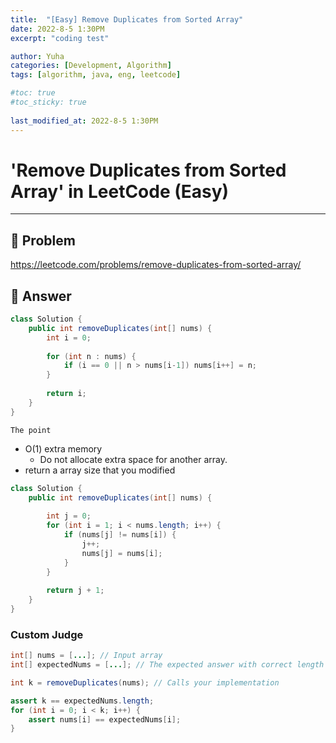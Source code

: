 ```yaml
---
title:  "[Easy] Remove Duplicates from Sorted Array"
date: 2022-8-5 1:30PM
excerpt: "coding test"

author: Yuha
categories: [Development, Algorithm]
tags: [algorithm, java, eng, leetcode]

#toc: true
#toc_sticky: true
 
last_modified_at: 2022-8-5 1:30PM
---
```


# 'Remove Duplicates from Sorted Array' in LeetCode (Easy)

---

## 📌 Problem
<https://leetcode.com/problems/remove-duplicates-from-sorted-array/>

## 📌 Answer
```java
class Solution {
    public int removeDuplicates(int[] nums) {
        int i = 0;
        
        for (int n : nums) {
            if (i == 0 || n > nums[i-1]) nums[i++] = n;
        }
        
        return i;
    }
}
```

`The point`
- O(1) extra memory
    - Do not allocate extra space for another array.
- return a array size that you modified

```java
class Solution {
    public int removeDuplicates(int[] nums) {
        
        int j = 0;
        for (int i = 1; i < nums.length; i++) {
            if (nums[j] != nums[i]) {
                j++;
                nums[j] = nums[i];
            }
        }
        
        return j + 1;
    }
}
```


### Custom Judge
```java
int[] nums = [...]; // Input array
int[] expectedNums = [...]; // The expected answer with correct length

int k = removeDuplicates(nums); // Calls your implementation

assert k == expectedNums.length;
for (int i = 0; i < k; i++) {
    assert nums[i] == expectedNums[i];
}
```